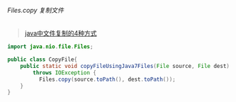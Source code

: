 ###### Files.copy 复制文件

> [java中文件复制的4种方式](https://www.cnblogs.com/xxjcai/p/11581987.html)

```java
import java.nio.file.Files;

public class CopyFile{
    public static void copyFileUsingJava7Files(File source, File dest)
        throws IOException {
          Files.copy(source.toPath(), dest.toPath());
    }
}
```
